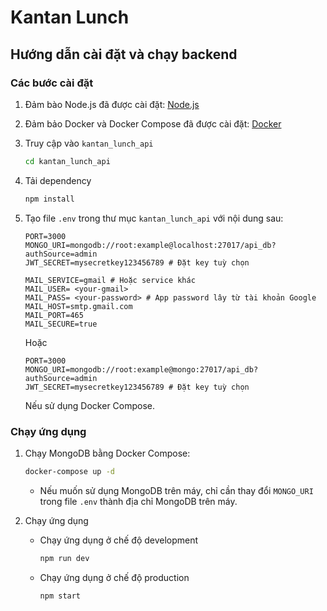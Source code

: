 # Kantan Lunch

## Hướng dẫn cài đặt và chạy backend

### Các bước cài đặt

1. Đảm bào Node.js đã được cài đặt: [Node.js](https://nodejs.org/en/)

2. Đảm bảo Docker và Docker Compose đã được cài đặt: [Docker](https://www.docker.com/)

3. Truy cập vào `kantan_lunch_api`
    ```bash
    cd kantan_lunch_api
    ```

4. Tải dependency
    ```bash
    npm install
    ```

5. Tạo file `.env` trong thư mục `kantan_lunch_api` với nội dung sau:
    ```properties
    PORT=3000
    MONGO_URI=mongodb://root:example@localhost:27017/api_db?authSource=admin
    JWT_SECRET=mysecretkey123456789 # Đặt key tuỳ chọn

    MAIL_SERVICE=gmail # Hoặc service khác
    MAIL_USER= <your-gmail> 
    MAIL_PASS= <your-password> # App password lây từ tài khoản Google
    MAIL_HOST=smtp.gmail.com
    MAIL_PORT=465
    MAIL_SECURE=true
    ```

    Hoặc
    ```properties
    PORT=3000
    MONGO_URI=mongodb://root:example@mongo:27017/api_db?authSource=admin
    JWT_SECRET=mysecretkey123456789 # Đặt key tuỳ chọn
    ```
    Nếu sử dụng Docker Compose.

### Chạy ứng dụng

1. Chạy MongoDB bằng Docker Compose:
    ```bash
    docker-compose up -d
    ```
    
    - Nếu muốn sử dụng MongoDB trên máy, chỉ cần thay đổi `MONGO_URI` trong file `.env` thành địa chỉ MongoDB trên máy.

2. Chạy ứng dụng
    - Chạy ứng dụng ở chế độ development
        ```bash
        npm run dev
        ```
    - Chạy ứng dụng ở chế độ production
        ```bash
        npm start
        ```
        